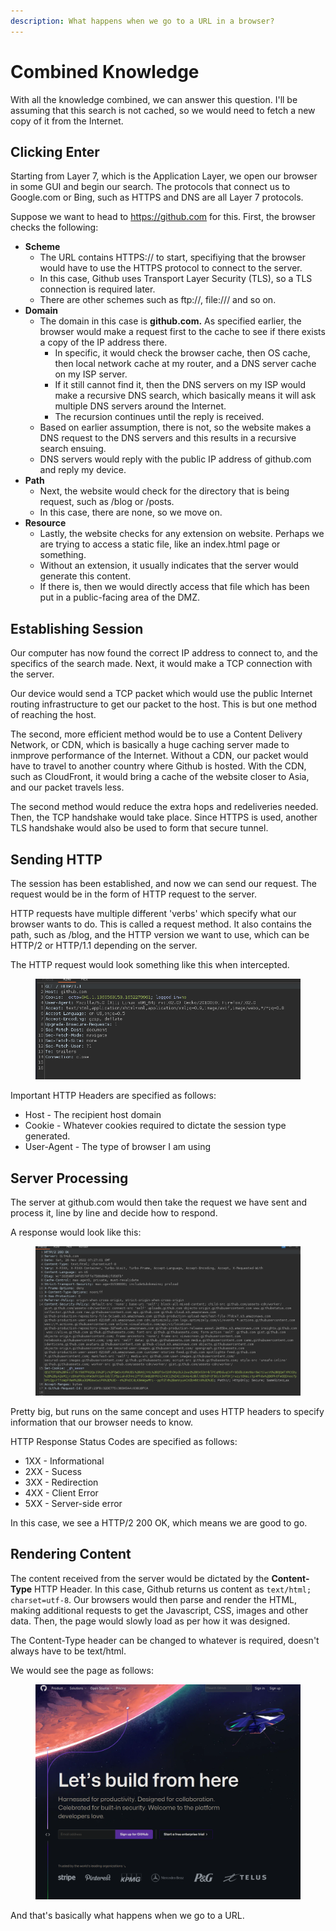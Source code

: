 ```yaml
---
description: What happens when we go to a URL in a browser?
---
```


# Combined Knowledge

With all the knowledge combined, we can answer this question. I'll be assuming that this search is not cached, so we would need to fetch a new copy of it from the Internet.&#x20;

## Clicking Enter

Starting from Layer 7, which is the Application Layer, we open our browser in some GUI and begin our search. The protocols that connect us to Google.com or Bing, such as HTTPS and DNS are all Layer 7 protocols.

Suppose we want to head to https://github.com for this. First, the browser checks the following:

* **Scheme**
  * The URL contains HTTPS:// to start, specifiying that the browser would have to use the HTTPS protocol to connect to the server.
  * In this case, Github uses Transport Layer Security (TLS), so a TLS connection is required later.
  * There are other schemes such as ftp://, file:/// and so on.
* **Domain**
  * The domain in this case is **github.com.** As specified earlier, the browser would make a request first to the cache to see if there exists a copy of the IP address there.
    * In specific, it would check the browser cache, then OS cache, then local network cache at my router, and a DNS server cache on my ISP server.
    * If it still cannot find it, then the DNS servers on my ISP would make a recursive DNS search, which basically means it will ask multiple DNS servers around the Internet.
    * The recursion continues until the reply is received.&#x20;
  * Based on earlier assumption, there is not, so the website makes a DNS request to the DNS servers and this results in a recursive search ensuing.&#x20;
  * DNS servers would reply with the public IP address of github.com and reply my device.&#x20;
* **Path**
  * Next, the website would check for the directory that is being request, such as /blog or /posts.
  * In this case, there are none, so we move on.
* **Resource**
  * Lastly, the website checks for any extension on website. Perhaps we are trying to access a static file, like an index.html page or something.
  * Without an extension, it usually indicates that the server would generate this content.&#x20;
  * If there is, then we would directly access that file which has been put in a public-facing area of the DMZ.

## Establishing Session

Our computer has now found the correct IP address to connect to, and the specifics of the search made. Next, it would make a TCP connection with the server.

Our device would send a TCP packet which would use the public Internet routing infrastructure to get our packet to the host. This is but one method of reaching the host.

The second, more efficient method would be to use a Content Delivery Network, or CDN, which is basically a huge caching server made to inmprove performance of the Internet. Without a CDN, our packet would have to travel to another country where Github is hosted. With the CDN, such as CloudFront, it would bring a cache of the website closer to Asia, and our packet travels less.&#x20;

The second method would reduce the extra hops and redeliveries needed. Then, the TCP handshake would take place. Since HTTPS is used, another TLS handshake would also be used to form that secure tunnel.&#x20;

## Sending HTTP

The session has been established, and now we can send our request. The request would be in the form of HTTP request to the server.

HTTP requests have multiple different 'verbs' which specify what our browser wants to do. This is called a request method. It also contains the path, such as /blog, and the HTTP version we want to use, which can be HTTP/2 or HTTP/1.1 depending on the server.

The HTTP request would look something like this when intercepted.&#x20;

<figure><img src="../.gitbook/assets/image (9) (1) (1).png" alt=""><figcaption></figcaption></figure>

Important HTTP Headers are specified as follows:

* Host - The recipient host domain
* Cookie - Whatever cookies required to dictate the session type generated.
* User-Agent - The type of browser I am using

## Server Processing

The server at github.com would then take the request we have sent and process it, line by line and decide how to respond.&#x20;

A response would look like this:

<figure><img src="../.gitbook/assets/image (11) (1) (1) (2).png" alt=""><figcaption></figcaption></figure>

Pretty big, but runs on the same concept and uses HTTP headers to specify information that our browser needs to know.

HTTP Response Status Codes are specified as follows:

* 1XX - Informational
* 2XX - Sucess
* 3XX - Redirection
* 4XX - Client Error
* 5XX - Server-side error

In this case, we see a HTTP/2 200 OK, which means we are good to go.&#x20;

## Rendering Content&#x20;

The content received from the server would be dictated by the **Content-Type** HTTP Header. In this case, Github returns us content as `text/html; charset=utf-8`. Our browsers would then parse and render the HTML, making additional requests to get the Javascript, CSS, images and other data. Then, the page would slowly load as per how it was designed.&#x20;

The Content-Type header can be changed to whatever is required, doesn't always have to be text/html.

We would see the page as follows:

<figure><img src="../.gitbook/assets/image (7) (1) (1) (1).png" alt=""><figcaption></figcaption></figure>

And that's basically what happens when we go to a URL.&#x20;
